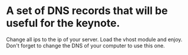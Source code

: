 # A set of DNS records that will be useful for the keynote.
Change all ips to the ip of your server. Load the vhost module and enjoy.
Don't forget to change the DNS of your computer to use this one.

